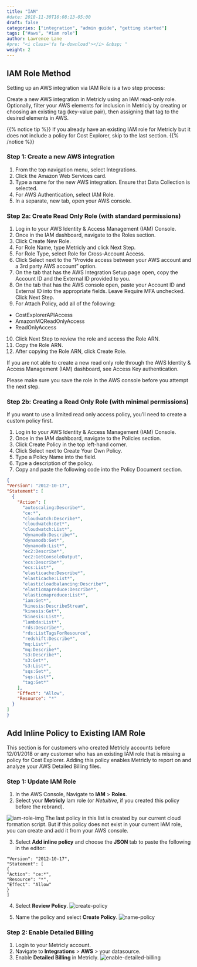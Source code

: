 ```yaml
---
title: "IAM"
#date: 2018-11-30T16:08:13-05:00
draft: false
categories: ["integration", "admin guide", "getting started"]
tags: ["#aws", "#iam role"]
author: Lawrence Lane
#pre: "<i class='fa fa-download'></i> &nbsp; "
weight: 2
---
```

## IAM Role Method

Setting up an AWS integration via IAM Role is a two step process:

Create a new AWS integration in Metricly using an IAM read-only role.
Optionally, filter your AWS elements for inclusion in Metricly by creating or choosing an existing tag (key-value pair), then assigning that tag to the desired elements in AWS.

{{% notice tip %}}
If you already have an existing IAM role for Metricly but it does not include a policy for Cost Explorer, skip to the last section.
{{% /notice %}}

### Step 1: Create a new AWS integration
1. From the top navigation menu, select Integrations.
2. Click the Amazon Web Services card.
3. Type a name for the new AWS integration. Ensure that Data Collection is selected.
4. For AWS Authentication, select IAM Role.
5. In a separate, new tab, open your AWS console.

### Step 2a: Create Read Only Role (with standard permissions)
1. Log in to your AWS Identity & Access Management (IAM) Console.
2. Once in the IAM dashboard, navigate to the Roles section.
3. Click Create New Role.
4. For Role Name, type Metricly and click Next Step.
5. For Role Type, select Role for Cross-Account Access.
6. Click Select next to the “Provide access between your AWS account and a 3rd party AWS account” option.
7. On the tab that has the AWS Integration Setup page open, copy the Account ID and the External ID provided to you.
8. On the tab that has the AWS console open, paste your Account ID and External ID into the appropriate fields. Leave Require MFA unchecked. Click Next Step.
9. For Attach Policy, add all of the following:
 - CostExplorerAPIAccess
 - AmazonMQReadOnlyAccess
 - ReadOnlyAccess
10. Click Next Step to review the role and access the Role ARN.
11. Copy the Role ARN.
12. After copying the Role ARN, click Create Role.

If you are not able to create a new read only role through the AWS Identity & Access Management (IAM) dashboard, see Access Key authentication.

Please make sure you save the role in the AWS console before you attempt the next step.

### Step 2b: Creating a Read Only Role (with minimal permissions)
If you want to use a limited read only access policy, you’ll need to create a custom policy first.

1. Log in to your AWS Identity & Access Management (IAM) Console.
2. Once in the IAM dashboard, navigate to the Policies section.
3. Click Create Policy in the top left-hand corner.
4. Click Select next to Create Your Own Policy.
5. Type a Policy Name into the field.
6. Type a description of the policy.
7. Copy and paste the following code into the Policy Document section.

```json
{
"Version": "2012-10-17",
"Statement": [
  {
    "Action": [
      "autoscaling:Describe*",        
      "ce:*",
      "cloudwatch:Describe*",
      "cloudwatch:Get*",
      "cloudwatch:List*",
      "dynamodb:Describe*",
      "dynamodb:Get*",
      "dynamodb:List*",
      "ec2:Describe*",
      "ec2:GetConsoleOutput",
      "ecs:Describe*",
      "ecs:List*",
      "elasticache:Describe*",
      "elasticache:List*",
      "elasticloadbalancing:Describe*",
      "elasticmapreduce:Describe*",
      "elasticmapreduce:List*",
      "iam:Get*",
      "kinesis:DescribeStream",
      "kinesis:Get*",
      "kinesis:List*",
      "lambda:List*",
      "rds:Describe*",
      "rds:ListTagsForResource",
      "redshift:Describe*",
      "mq:List*",
      "mq:Describe*",
      "s3:Describe*",
      "s3:Get*",
      "s3:List*",
      "sqs:Get*",
      "sqs:List*",
      "tag:Get*"
    ],
    "Effect": "Allow",
    "Resource": "*"
  }
]
}
```

## Add Inline Policy to Existing IAM Role

This section is for customers who created Metricly accounts before 12/01/2018 or any customer who has an existing IAM role that is missing a policy for Cost Explorer. Adding this policy enables Metricly to report on and analyze your AWS Detailed Billing files.

### Step 1: Update IAM Role

1. In the AWS Console, Navigate to **IAM** > **Roles**.
2. Select your **Metricly** Iam role (or _Netuitive_, if you created this policy before the rebrand).

![iam-role-img](/images/AWS-IAM-Installation/iam-role-img.png)
The last policy in this list is created by our current cloud formation script.  But if this policy does not exist in your current IAM role, you can create and add it from your AWS console.


3. Select **Add inline policy** and choose the **JSON** tab to paste the following in the editor:
```
"Version": "2012-10-17",
"Statement": [
{
"Action": "ce:*",
"Resource": "*",
"Effect": "Allow"
}
]
```
4. Select **Review Policy**.
![create-policy](/images/AWS-IAM-Installation/create-policy.png)

5. Name the policy and select **Create Policy**.
![name-policy](/images/AWS-IAM-Installation/name-policy.png)

### Step 2: Enable Detailed Billing
1. Login to your Metricly account.
2. Navigate to **Integrations** > **AWS** > your datasource.
3. Enable **Detailed Billing** in Metricly.
![enable-detailed-billing](/images/AWS-IAM-Installation/enable-detailed-billing.png)
